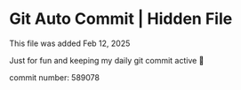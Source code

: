 # Git Auto Commit | Hidden File

This file was added Feb 12, 2025

Just for fun and keeping my daily git commit active 🤪

commit number: 589078
